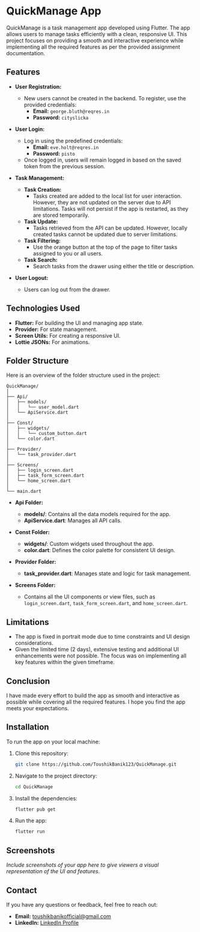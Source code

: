 # QuickManage App

QuickManage is a task management app developed using Flutter. The app allows users to manage tasks efficiently with a clean, responsive UI. This project focuses on providing a smooth and interactive experience while implementing all the required features as per the provided assignment documentation.

## Features

- **User Registration:** 
  - New users cannot be created in the backend. To register, use the provided credentials:
    - **Email:** `george.bluth@reqres.in`
    - **Password:** `cityslicka`

- **User Login:** 
  - Log in using the predefined credentials:
    - **Email:** `eve.holt@reqres.in`
    - **Password:** `pisto`
  - Once logged in, users will remain logged in based on the saved token from the previous session.

- **Task Management:**
  - **Task Creation:** 
    - Tasks created are added to the local list for user interaction. However, they are not updated on the server due to API limitations. Tasks will not persist if the app is restarted, as they are stored temporarily.
  - **Task Update:** 
    - Tasks retrieved from the API can be updated. However, locally created tasks cannot be updated due to server limitations.
  - **Task Filtering:** 
    - Use the orange button at the top of the page to filter tasks assigned to you or all users.
  - **Task Search:** 
    - Search tasks from the drawer using either the title or description.

- **User Logout:** 
  - Users can log out from the drawer.

## Technologies Used

- **Flutter:** For building the UI and managing app state.
- **Provider:** For state management.
- **Screen Utils:** For creating a responsive UI.
- **Lottie JSONs:** For animations.

## Folder Structure

Here is an overview of the folder structure used in the project:

```
QuickManage/
│
├── Api/
│   ├── models/
│   │   └── user_model.dart
│   └── ApiService.dart
│
├── Const/
│   ├── widgets/
│   │   └── custom_button.dart
│   └── color.dart
│
├── Provider/
│   └── task_provider.dart
│
├── Screens/
│   ├── login_screen.dart
│   ├── task_form_screen.dart
│   └── home_screen.dart
│
└── main.dart
```

- **Api Folder:**
  - **models/**: Contains all the data models required for the app.
  - **ApiService.dart**: Manages all API calls.

- **Const Folder:**
  - **widgets/**: Custom widgets used throughout the app.
  - **color.dart**: Defines the color palette for consistent UI design.

- **Provider Folder:**
  - **task_provider.dart**: Manages state and logic for task management.

- **Screens Folder:**
  - Contains all the UI components or view files, such as `login_screen.dart`, `task_form_screen.dart`, and `home_screen.dart`.

## Limitations

- The app is fixed in portrait mode due to time constraints and UI design considerations.
- Given the limited time (2 days), extensive testing and additional UI enhancements were not possible. The focus was on implementing all key features within the given timeframe.

## Conclusion

I have made every effort to build the app as smooth and interactive as possible while covering all the required features. I hope you find the app meets your expectations.

## Installation

To run the app on your local machine:

1. Clone this repository:
   ```bash
   git clone https://github.com/ToushikBanik123/QuickManage.git
   ```
2. Navigate to the project directory:
   ```bash
   cd QuickManage
   ```
3. Install the dependencies:
   ```bash
   flutter pub get
   ```
4. Run the app:
   ```bash
   flutter run
   ```

## Screenshots

*Include screenshots of your app here to give viewers a visual representation of the UI and features.*

## Contact

If you have any questions or feedback, feel free to reach out:

- **Email:** toushikbanikofficial@gmail.com
- **LinkedIn:** [LinkedIn Profile](https://www.linkedin.com/in/toushikbanik/)
